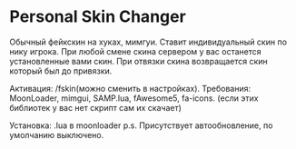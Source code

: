 # Personal Skin Changer

Обычный фейкскин на хуках, мимгуи. Ставит индивидуальный скин по нику игрока. При любой смене скина сервером у вас останется установленные вами скин. При отвязки скина возвращается скин который был до привязки.

Активация: /fskin(можно сменить в настройках).
Требования: MoonLoader, mimgui, SAMP.lua, fAwesome5, fa-icons. (если этих библиотек у вас нет скрипт сам их скачает)

Установка: .lua в moonloader
p.s. Присутствует автообновление, по умолчанию выключено.
